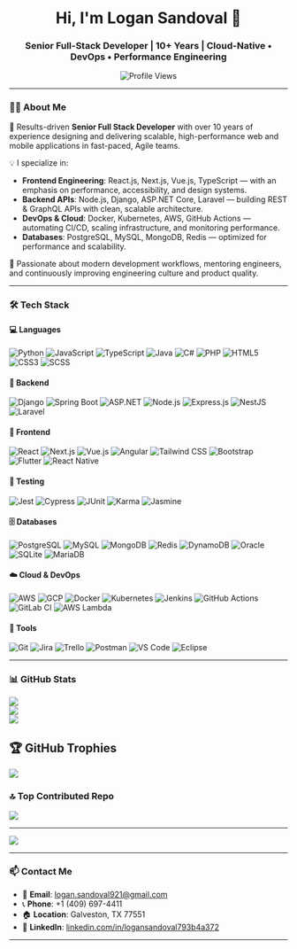 <h1 align="center">Hi, I'm Logan Sandoval 👋</h1>
<h3 align="center">Senior Full-Stack Developer | 10+ Years | Cloud-Native • DevOps • Performance Engineering</h3>

<p align="center">
  <img src="https://komarev.com/ghpvc/?username=DevLoganX&label=Profile%20Views&color=0e75b6&style=flat" alt="Profile Views" />
</p>

---

### 👨‍💻 About Me

🎯 Results-driven **Senior Full Stack Developer** with over 10 years of experience designing and delivering scalable, high-performance web and mobile applications in fast-paced, Agile teams.

💡 I specialize in:
- **Frontend Engineering**: React.js, Next.js, Vue.js, TypeScript — with an emphasis on performance, accessibility, and design systems.
- **Backend APIs**: Node.js, Django, ASP.NET Core, Laravel — building REST & GraphQL APIs with clean, scalable architecture.
- **DevOps & Cloud**: Docker, Kubernetes, AWS, GitHub Actions — automating CI/CD, scaling infrastructure, and monitoring performance.
- **Databases**: PostgreSQL, MySQL, MongoDB, Redis — optimized for performance and scalability.

🤝 Passionate about modern development workflows, mentoring engineers, and continuously improving engineering culture and product quality.

---

### 🛠️ Tech Stack

#### 💻 Languages  
![Python](https://img.shields.io/badge/Python-3776AB?style=flat&logo=python&logoColor=white)
![JavaScript](https://img.shields.io/badge/JavaScript-F7DF1E?style=flat&logo=javascript&logoColor=black)
![TypeScript](https://img.shields.io/badge/TypeScript-3178C6?style=flat&logo=typescript&logoColor=white)
![Java](https://img.shields.io/badge/Java-ED8B00?style=flat&logo=java&logoColor=white)
![C#](https://img.shields.io/badge/C%23-239120?style=flat&logo=c-sharp&logoColor=white)
![PHP](https://img.shields.io/badge/PHP-777BB4?style=flat&logo=php&logoColor=white)
![HTML5](https://img.shields.io/badge/HTML5-E34F26?style=flat&logo=html5&logoColor=white)
![CSS3](https://img.shields.io/badge/CSS3-1572B6?style=flat&logo=css3&logoColor=white)
![SCSS](https://img.shields.io/badge/SCSS-CC6699?style=flat&logo=sass&logoColor=white)

#### 🧱 Backend  
![Django](https://img.shields.io/badge/Django-092E20?style=flat&logo=django&logoColor=white)
![Spring Boot](https://img.shields.io/badge/Spring%20Boot-6DB33F?style=flat&logo=spring-boot&logoColor=white)
![ASP.NET](https://img.shields.io/badge/ASP.NET-512BD4?style=flat&logo=dotnet&logoColor=white)
![Node.js](https://img.shields.io/badge/Node.js-339933?style=flat&logo=node.js&logoColor=white)
![Express.js](https://img.shields.io/badge/Express.js-000000?style=flat&logo=express&logoColor=white)
![NestJS](https://img.shields.io/badge/NestJS-E0234E?style=flat&logo=nestjs&logoColor=white)
![Laravel](https://img.shields.io/badge/Laravel-FF2D20?style=flat&logo=laravel&logoColor=white)

#### 🎨 Frontend  
![React](https://img.shields.io/badge/React-20232A?style=flat&logo=react&logoColor=61DAFB)
![Next.js](https://img.shields.io/badge/Next.js-000000?style=flat&logo=next.js&logoColor=white)
![Vue.js](https://img.shields.io/badge/Vue.js-4FC08D?style=flat&logo=vue.js&logoColor=white)
![Angular](https://img.shields.io/badge/Angular-DD0031?style=flat&logo=angular&logoColor=white)
![Tailwind CSS](https://img.shields.io/badge/Tailwind_CSS-38B2AC?style=flat&logo=tailwind-css&logoColor=white)
![Bootstrap](https://img.shields.io/badge/Bootstrap-7952B3?style=flat&logo=bootstrap&logoColor=white)
![Flutter](https://img.shields.io/badge/Flutter-02569B?style=flat&logo=flutter&logoColor=white)
![React Native](https://img.shields.io/badge/React_Native-20232A?style=flat&logo=react&logoColor=61DAFB)

#### 🧪 Testing  
![Jest](https://img.shields.io/badge/Jest-C21325?style=flat&logo=jest&logoColor=white)
![Cypress](https://img.shields.io/badge/Cypress-17202C?style=flat&logo=cypress&logoColor=white)
![JUnit](https://img.shields.io/badge/JUnit-25A162?style=flat&logo=junit5&logoColor=white)
![Karma](https://img.shields.io/badge/Karma-E96500?style=flat)
![Jasmine](https://img.shields.io/badge/Jasmine-8A4182?style=flat)

#### 🗄️ Databases  
![PostgreSQL](https://img.shields.io/badge/PostgreSQL-4169E1?style=flat&logo=postgresql&logoColor=white)
![MySQL](https://img.shields.io/badge/MySQL-4479A1?style=flat&logo=mysql&logoColor=white)
![MongoDB](https://img.shields.io/badge/MongoDB-47A248?style=flat&logo=mongodb&logoColor=white)
![Redis](https://img.shields.io/badge/Redis-DC382D?style=flat&logo=redis&logoColor=white)
![DynamoDB](https://img.shields.io/badge/DynamoDB-4053D6?style=flat&logo=amazon-dynamodb&logoColor=white)
![Oracle](https://img.shields.io/badge/Oracle-F80000?style=flat&logo=oracle&logoColor=white)
![SQLite](https://img.shields.io/badge/SQLite-003B57?style=flat&logo=sqlite&logoColor=white)
![MariaDB](https://img.shields.io/badge/MariaDB-003545?style=flat&logo=mariadb&logoColor=white)

#### ☁️ Cloud & DevOps  
![AWS](https://img.shields.io/badge/AWS-232F3E?style=flat&logo=amazon-aws&logoColor=white)
![GCP](https://img.shields.io/badge/GCP-4285F4?style=flat&logo=google-cloud&logoColor=white)
![Docker](https://img.shields.io/badge/Docker-2496ED?style=flat&logo=docker&logoColor=white)
![Kubernetes](https://img.shields.io/badge/Kubernetes-326CE5?style=flat&logo=kubernetes&logoColor=white)
![Jenkins](https://img.shields.io/badge/Jenkins-D24939?style=flat&logo=jenkins&logoColor=white)
![GitHub Actions](https://img.shields.io/badge/GitHub_Actions-2088FF?style=flat&logo=github-actions&logoColor=white)
![GitLab CI](https://img.shields.io/badge/GitLab_CI-FC6D26?style=flat&logo=gitlab&logoColor=white)
![AWS Lambda](https://img.shields.io/badge/AWS_Lambda-F90?style=flat&logo=aws-lambda&logoColor=white)

#### 🧰 Tools  
![Git](https://img.shields.io/badge/Git-F05032?style=flat&logo=git&logoColor=white)
![Jira](https://img.shields.io/badge/Jira-0052CC?style=flat&logo=jira&logoColor=white)
![Trello](https://img.shields.io/badge/Trello-0052CC?style=flat&logo=trello&logoColor=white)
![Postman](https://img.shields.io/badge/Postman-FF6C37?style=flat&logo=postman&logoColor=white)
![VS Code](https://img.shields.io/badge/VS_Code-007ACC?style=flat&logo=visual-studio-code&logoColor=white)
![Eclipse](https://img.shields.io/badge/Eclipse-2C2255?style=flat&logo=eclipse&logoColor=white)

---

### 📊 GitHub Stats

![](https://github-readme-stats.vercel.app/api?username=devloganx&theme=dark&hide_border=false&include_all_commits=true&count_private=true)<br/>
![](https://nirzak-streak-stats.vercel.app/?user=devloganx&theme=dark&hide_border=false)<br/>
![](https://github-readme-stats.vercel.app/api/top-langs/?username=devloganx&theme=dark&hide_border=false&include_all_commits=true&count_private=true&layout=compact)

## 🏆 GitHub Trophies
![](https://github-profile-trophy.vercel.app/?username=devloganx&theme=radical&no-frame=false&no-bg=false&margin-w=4)

### 🔝 Top Contributed Repo
![](https://github-contributor-stats.vercel.app/api?username=devloganx&limit=5&theme=dark&combine_all_yearly_contributions=true)

---
[![](https://visitcount.itsvg.in/api?id=devloganx&icon=9&color=0)](https://visitcount.itsvg.in)


---

### 📫 Contact Me

- 📧 **Email**: [logan.sandoval921@gmail.com](mailto:logan.sandoval921@gmail.com)  
- 📞 **Phone**: +1 (409) 697-4411  
- 🏠 **Location**: Galveston, TX 77551  
- 🔗 **LinkedIn**: [linkedin.com/in/logansandoval793b4a372](https://linkedin.com/in/logansandoval793b4a372)  

---





